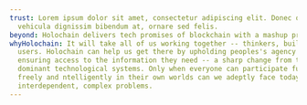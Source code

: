 ```yaml
---
trust: Lorem ipsum dolor sit amet, consectetur adipiscing elit. Donec quam erat,
  vehicula dignissim bibendum at, ornare sed felis.
beyond: Holochain delivers tech promises of blockchain with a mashup proven tech
whyHolochain: It will take all of us working together -- thinkers, builders, and
  users. Holochain can help us get there by upholding peoples's agency and
  ensuring access to the information they need -- a sharp change from the
  dominant technological systems. Only when everyone can participate fully
  freely and ntelligently in their own worlds can we adeptly face today's
  interdependent, complex problems.
---
```

